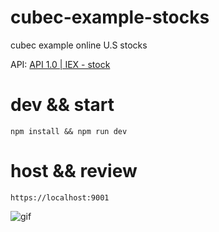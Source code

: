 # cubec-example-stocks
cubec example online U.S stocks

API: [API 1.0 | IEX - stock](https://iextrading.com/developer/docs/)

# dev && start
```shell
npm install && npm run dev
```

# host && review
```
https://localhost:9001
```

![gif](http://demonc.qiniudn.com/2018-10-03%2022.42.10.gif)
